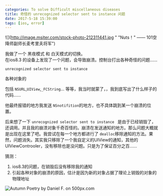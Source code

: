 ```yaml
---
categories: To solve Difficult miscellaneous diseases
title: 奇怪的 unrecognized selector sent to instance 问题
date: 2017-5-18 15:39:00
tags: [ios, error]
---
```


![](http://image.msiter.com/stock-photo-212311441.jpg " "Nuts！" —— 101空降师副师长麦考里夫将军")

<!-- more -->

我做了一个 黑夜模式 和 白天模式的切换。     
在ios8.3 的设备上发现了一个问题，会导致崩溃。控制台打出各种奇怪的问题……

````
unrecognized selector sent to instance
````

各种对象的

包括 `NSURL`,`UIView`,`_FCString`... 等等，我当时就蒙了，，我到底写出了什么样子的代码……    

他最终报错的地方我发送 `NSnotifition`的地方，也不具体跳到某一个崩溃的位置。

后来想了一下 `unrecognized selector sent to instance ` 是由于已经销毁了，还调用。并且我的崩溃对象千奇百怪的。崩溃在发送通知的地方。那么问题大概就是出现在这里了吧。我尝试在每一个地方都进行了 `dealloc`移除通知的方法。果然，问题消失。其实我只移除了一个我自定义的UIView的通知，其他的UIViewControoler，没有移除也是没问题。只是为了保证百分之百……

猜测：
1. ios8.3的问题，在销毁后没有移除我的通知
2. 引起各种对象的崩溃的原因，估计是因为新的对象占据了理论上销毁的对象的 物理地址
<div class='pixels-photo'>
  <p>
    <img src='https://drscdn.500px.org/photo/212311441/m%3D900/50cfce955bc5969aeeb03ca97aaabf7c' alt='Autumn Poetry by Daniel F. on 500px.com'>
  </p>
  <a href='https://500px.com/photo/212311441/autumn-poetry-by-daniel-f-' alt='Autumn Poetry by Daniel F. on 500px.com'></a>
</div>
<script type='text/javascript' src='https://500px.com/embed.js'></script>
